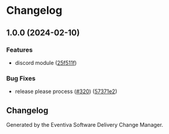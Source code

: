 # Changelog

## 1.0.0 (2024-02-10)


### Features

* discord module ([25f511f](https://github.com/Eventiva/Eventiva/commit/25f511fd049709cc618d12b47b2622f9c8a57e84))


### Bug Fixes

* release please process ([#320](https://github.com/Eventiva/Eventiva/issues/320)) ([57371e2](https://github.com/Eventiva/Eventiva/commit/57371e2d2391bf729d491ff9b1ce90107a45a4c5))

## Changelog

Generated by the Eventiva Software Delivery Change Manager.
